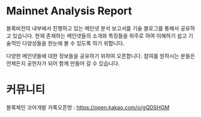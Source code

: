 # Mainnet Analysis Report

블록비전의 내부에서 진행하고 있는 메인넷 분석 보고서를 기술 블로그를 통해서 공유하고 있습니다. 현재 존재하는 메인넷들의 소개와 특징들을 위주로 하여 이해하기 쉽고 기술적인 다양성들을 한눈에 볼 수 있도록 하기 위합니다.



다양한 메인넷들에 대한 정보들을 공유하기 위하여 오픈합니다. 참여를 원하시는 분들은 언제든지 공헌자가 되어 함께 만들어 갈 수 있습니다.





# 커뮤니티

블록체인 코어개발 카톡오픈방 : <https://open.kakao.com/o/gQDSHGM>